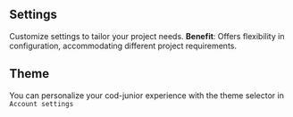 ## Settings

Customize settings to tailor your project needs. **Benefit**: Offers flexibility in configuration, accommodating different project requirements.

## Theme
You can personalize your cod-junior experience with the theme selector in `Account settings`